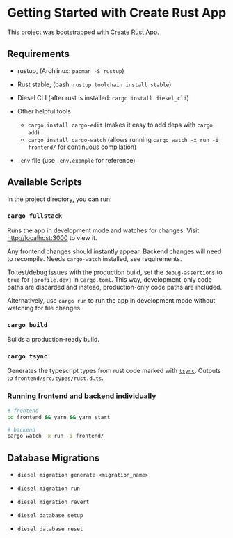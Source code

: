 # Getting Started with Create Rust App

This project was bootstrapped with [Create Rust App](https://github.com/wulf/create-rust-app).

## Requirements

- rustup, (Archlinux: `pacman -S rustup`)
- Rust stable, (bash: `rustup toolchain install stable`)
- Diesel CLI (after rust is installed: `cargo install diesel_cli`)

- Other helpful tools

  - `cargo install cargo-edit` (makes it easy to add deps with `cargo add`)
  - `cargo install cargo-watch` (allows running `cargo watch -x run -i frontend/` for continuous compilation)

- `.env` file (use `.env.example` for reference)

## Available Scripts

In the project directory, you can run:

### `cargo fullstack`

Runs the app in development mode and watches for changes. Visit [http://localhost:3000](http://localhost:3000) to view it.

Any frontend changes should instantly appear. Backend changes will need to recompile.
Needs `cargo-watch` installed, see requirements.

To test/debug issues with the production build, set the `debug-assertions` to `true` for `[profile.dev]` in `Cargo.toml`. This way, development-only code paths are discarded and instead, production-only code paths are included.

Alternatively, use `cargo run` to run the app in development mode without watching for file changes.

### `cargo build`

Builds a production-ready build.

### `cargo tsync`

Generates the typescript types from rust code marked with [`tsync`](https://github.com/Wulf/tsync).
Outputs to `frontend/src/types/rust.d.ts`.

### Running frontend and backend individually

```sh
# frontend
cd frontend && yarn && yarn start
```

```sh
# backend
cargo watch -x run -i frontend/
```

## Database Migrations

- `diesel migration generate <migration_name>`
- `diesel migration run`
- `diesel migration revert`

- `diesel database setup`
- `diesel database reset`
